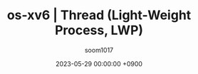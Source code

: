 ---
title: os-xv6 &#124; Thread (Light-Weight Process, LWP)
date: 2023-05-29 00:00:00 +0900
categories: [Software, System]
tags: [project]
author: soom1017
---